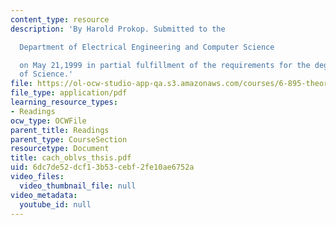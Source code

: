 ```yaml
---
content_type: resource
description: 'By Harold Prokop. Submitted to the

  Department of Electrical Engineering and Computer Science

  on May 21,1999 in partial fulfillment of the requirements for the degree of Master
  of Science.'
file: https://ol-ocw-studio-app-qa.s3.amazonaws.com/courses/6-895-theory-of-parallel-systems-sma-5509-fall-2003/6dc7de52dcf13b53cebf2fe10ae6752a_cach_oblvs_thsis.pdf
file_type: application/pdf
learning_resource_types:
- Readings
ocw_type: OCWFile
parent_title: Readings
parent_type: CourseSection
resourcetype: Document
title: cach_oblvs_thsis.pdf
uid: 6dc7de52-dcf1-3b53-cebf-2fe10ae6752a
video_files:
  video_thumbnail_file: null
video_metadata:
  youtube_id: null
---
```

